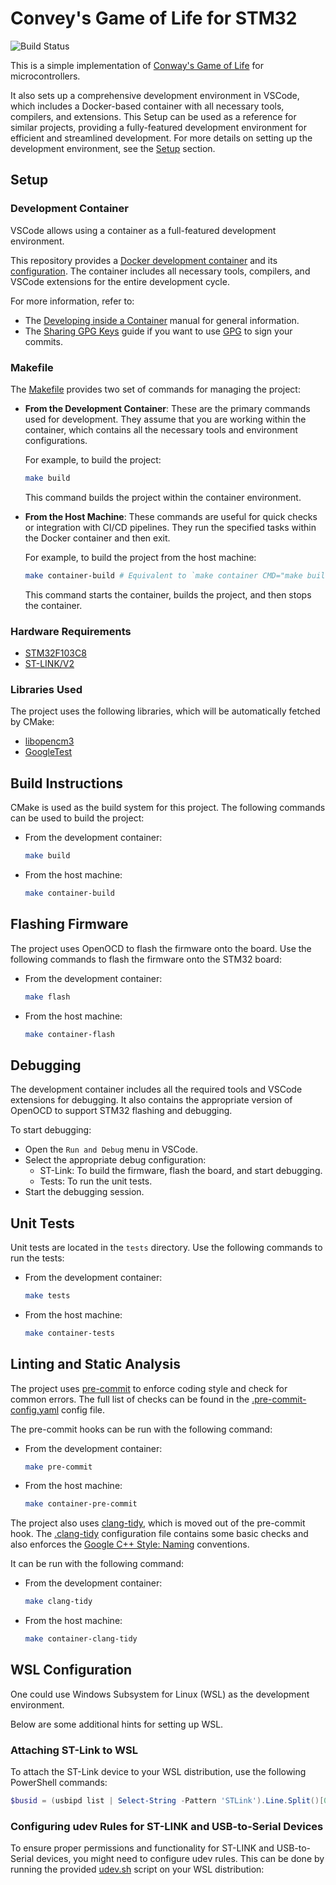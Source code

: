 # Convey's Game of Life for STM32

![Build Status](https://github.com/kpada/game_of_life/actions/workflows/main.yaml/badge.svg)

This is a simple implementation of [Conway's Game of Life](https://en.wikipedia.org/wiki/Conway%27s_Game_of_Life) for
microcontrollers.

It also sets up a comprehensive development environment in VSCode, which includes a Docker-based container with all
necessary tools, compilers, and extensions. This Setup can be used as a reference for similar projects, providing a
fully-featured development environment for efficient and streamlined development. For more details on setting up the
development environment, see the [Setup](#setup) section.

## Setup

### Development Container

VSCode allows using a container as a full-featured development environment.

This repository provides a [Docker development container](.devcontainer/Dockerfile) and its
[configuration](.devcontainer/devcontainer.json). The container includes all necessary tools, compilers, and VSCode
extensions for the entire development cycle.

For more information, refer to:

- The [Developing inside a Container](https://code.visualstudio.com/docs/devcontainers/containers) manual for general
  information.
- The
  [Sharing GPG Keys](https://code.visualstudio.com/remote/advancedcontainers/sharing-git-credentials#_sharing-gpg-keys)
  guide if you want to use [GPG](https://www.gnupg.org/) to sign your commits.

### Makefile

The [Makefile](Makefile) provides two set of commands for managing the project:

- **From the Development Container**: These are the primary commands used for development. They assume that you are
  working within the container, which contains all the necessary tools and environment configurations.

  For example, to build the project:

  ```sh
  make build
  ```

  This command builds the project within the container environment.

- **From the Host Machine**: These commands are useful for quick checks or integration with CI/CD pipelines. They run
  the specified tasks within the Docker container and then exit.

  For example, to build the project from the host machine:

  ```sh
  make container-build # Equivalent to `make container CMD="make build"`
  ```

  This command starts the container, builds the project, and then stops the container.

### Hardware Requirements

- [STM32F103C8](https://www.st.com/en/microcontrollers/stm32f103c8.html)
- [ST-LINK/V2](https://www.st.com/en/development-tools/st-link-v2.html)

### Libraries Used

The project uses the following libraries, which will be automatically fetched by CMake:

- [libopencm3](https://github.com/libopencm3/libopencm3)
- [GoogleTest](https://github.com/google/googletest)

## Build Instructions

CMake is used as the build system for this project. The following commands can be used to build the project:

- From the development container:

  ```sh
  make build
  ```

- From the host machine:

  ```sh
  make container-build
  ```

## Flashing Firmware

The project uses OpenOCD to flash the firmware onto the board. Use the following commands to flash the firmware onto the
STM32 board:

- From the development container:

  ```sh
  make flash
  ```

- From the host machine:

  ```sh
  make container-flash
  ```

## Debugging

The development container includes all the required tools and VSCode extensions for debugging. It also contains the
appropriate version of OpenOCD to support STM32 flashing and debugging.

To start debugging:

- Open the `Run and Debug` menu in VSCode.
- Select the appropriate debug configuration:
  - ST-Link: To build the firmware, flash the board, and start debugging.
  - Tests: To run the unit tests.
- Start the debugging session.

## Unit Tests

Unit tests are located in the `tests` directory. Use the following commands to run the tests:

- From the development container:

  ```sh
  make tests
  ```

- From the host machine:

  ```sh
  make container-tests
  ```

## Linting and Static Analysis

The project uses [pre-commit](https://pre-commit.com/) to enforce coding style and check for common errors. The full
list of checks can be found in the [.pre-commit-config.yaml](.pre-commit-config.yaml) config file.

The pre-commit hooks can be run with the following command:

- From the development container:

  ```sh
  make pre-commit
  ```

- From the host machine:

  ```sh
  make container-pre-commit
  ```

The project also uses [clang-tidy](https://clang.llvm.org/extra/clang-tidy.html), which is moved out of the pre-commit
hook. The [.clang-tidy](.clang-tidy) configuration file contains some basic checks and also enforces the
[Google C++ Style: Naming](https://google.github.io/styleguide/cppguide.html#Naming) conventions.

It can be run with the following command:

- From the development container:

  ```sh
  make clang-tidy
  ```

- From the host machine:

  ```sh
  make container-clang-tidy
  ```

## WSL Configuration

One could use Windows Subsystem for Linux (WSL) as the development environment.

Below are some additional hints for setting up WSL.

### Attaching ST-Link to WSL

To attach the ST-Link device to your WSL distribution, use the following PowerShell commands:

```powershell
$busid = (usbipd list | Select-String -Pattern 'STLink').Line.Split()[0]; usbipd wsl attach --busid $busid --distribution Ubuntu
```

### Configuring udev Rules for ST-LINK and USB-to-Serial Devices

To ensure proper permissions and functionality for ST-LINK and USB-to-Serial devices, you might need to configure udev
rules. This can be done by running the provided [udev.sh](tools/udev.sh) script on your WSL distribution:
